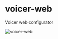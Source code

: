 # voicer-web
Voicer web configurator

![voicer-web](https://raw.githubusercontent.com/antirek/voicer-web/1bf96c5291d0d48bc69838f074b0b6267c8ea65d/demo.png)
